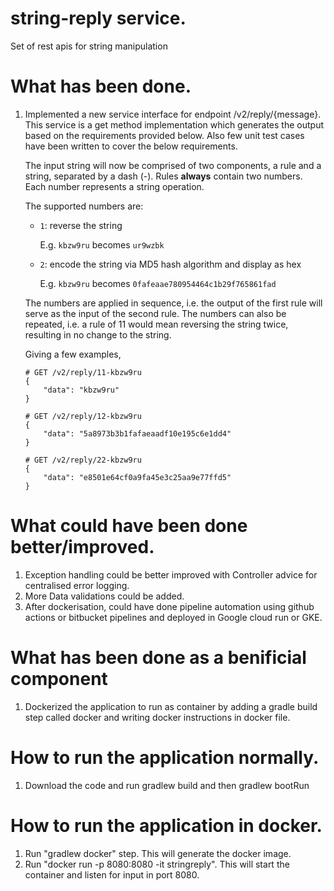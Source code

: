 # string-reply service.
Set of rest apis for string manipulation
# What has been done.
1. Implemented a new service interface for endpoint /v2/reply/{message}. This service is a get method implementation which generates the output based on the requirements provided below. Also few unit test cases have been written to cover the below requirements.

      The input string will now be comprised of two components, a rule and a string, separated by a dash (-).
      Rules **always** contain two numbers. Each number represents a string operation.

      The supported numbers are:

      - `1`: reverse the string

         E.g. `kbzw9ru` becomes `ur9wzbk`

      - `2`: encode the string via MD5 hash algorithm and display as hex

         E.g. `kbzw9ru` becomes `0fafeaae780954464c1b29f765861fad`

      The numbers are applied in sequence, i.e. the output of the first rule will
      serve as the input of the second rule. The numbers can also be repeated,
      i.e. a rule of 11 would mean reversing the string twice, resulting in no change to the string.

      Giving a few examples,

      ```
      # GET /v2/reply/11-kbzw9ru
      {
          "data": "kbzw9ru"
      }
      ```
      ```
      # GET /v2/reply/12-kbzw9ru
      {
          "data": "5a8973b3b1fafaeaadf10e195c6e1dd4"
      }
      ```
      ```
      # GET /v2/reply/22-kbzw9ru
      {
          "data": "e8501e64cf0a9fa45e3c25aa9e77ffd5"
      }
      ```
# What could have been done better/improved.
1. Exception handling could be better improved with Controller advice for centralised error logging.
2. More Data validations could be added.
3. After dockerisation, could have done pipeline automation using github actions or bitbucket pipelines and deployed in Google cloud run or GKE.
# What has been done as a benificial component
1. Dockerized the application to run as container by adding a gradle build step called docker and writing docker instructions in docker file.
# How to run the application normally.
1. Download the code and run gradlew build and then gradlew bootRun
# How to run the application in docker.
1. Run "gradlew docker" step. This will generate the docker image.
2. Run "docker run -p 8080:8080 -it stringreply". This will start the container and listen for input in port 8080. 
